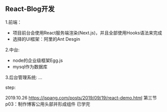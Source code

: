 ## React-Blog开发
1.前端：
- 项目前台会使用React服务端渲染(Next.js)，并且全部使用Hooks语法来完成
- 选择的UI框架：阿里的Ant Desgin

2.中台:
- node的企业级框架Egg.js
- mysql作为数据库

3.后台管理系统:
...

step:

2019.10.26
https://jspang.com/posts/2019/09/19/react-demo.html
第三节 p03：制作博客公用头部并形成组件 已学完





